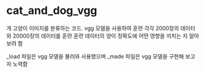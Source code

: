 # cat_and_dog_vgg

개 고양이 이미지를 분류하는 코드. vgg 모델을 사용하여 훈련
각각 2000장의 데이터와 20000장의 데이터를 훈련
훈련 데이터의 양이 정확도에 어떤 영향을 끼치는 지 알아보려 함
    
_load 파일은 vgg 모델을 불러와 사용했으며
_made 파일은 vgg 모델을 구현해 보고자 노력함
